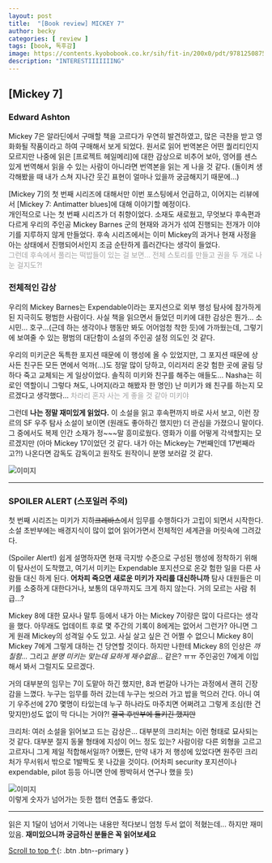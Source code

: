 ```yaml
---
layout: post
title:  "[Book review] MICKEY 7"
author: becky
categories: [ review ]
tags: [book, 독후감]
image: https://contents.kyobobook.co.kr/sih/fit-in/200x0/pdt/9781250875280.jpg
description: "INTERESTIIIIIIING"
---
```


## [Mickey 7]  
### Edward Ashton  

Mickey 7은 알라딘에서 구매할 책을 고르다가 우연히 발견하였고, 많은 극찬을 받고 영화화될 작품이라고 하여 구매해서 보게 되었다. 원서로 읽어 번역본은 어떤 퀄리티인지 모르지만 나중에 읽은 \[프로젝트 헤일메리]에 대한 감상으로 비추어 보아, 영어를 센스 있게 번역해서 읽을 수 있는 사람이 아니라면 번역본을 읽는 게 나을 것 같다. (돌이켜 생각해봤을 때 내가 스쳐 지나간 웃긴 표현이 얼마나 있을까 궁금해지기 때문에...)  

\[Mickey 7]의 첫 번째 시리즈에 대해서만 이번 포스팅에서 언급하고, 이어지는 리뷰에서 \[Mickey 7: Antimatter blues]에 대해 이야기할 예정이다.  
개인적으로 나는 첫 번째 시리즈가 더 취향이었다. 소재도 새로웠고, 무엇보다 후속편과 다르게 우리의 주인공 Mickey Barnes 군의 현재와 과거가 섞여 진행되는 전개가 이야기를 지루하지 않게 만들었다. 후속 시리즈에서는 이미 Mickey의 과거나 현재 사정을 아는 상태에서 진행되어서인지 조금 순탄하게 흘러간다는 생각이 들었다.  
<span style="color:#A2A2A2">그런데 후속에서 풀리는 떡밥들이 있는 걸 보면... 전체 스토리를 만들고 권을 두 개로 나눈 걸지도?!</span>  


### 전체적인 감상  
우리의 Mickey Barnes는 Expendable이라는 포지션으로 외부 행성 탐사에 참가하게 된 지극히도 평범한 사람이다. 사실 책을 읽으면서 들었던 미키에 대한 감상은 뭔가... 소시민... 호구...(근데 하는 생각이나 행동만 봐도 어어엄청 착한 듯)에 가까웠는데, 그렇기에 보여줄 수 있는 평범의 대단함이 소설의 주인공 설정 의도인 것 같다.  

우리의 미키군은 독특한 포지션 때문에 이 행성에 올 수 있었지만, 그 포지션 때문에 상사든 친구든 모든 면에서 억까(...)도 정말 많이 당하고, 이리저리 온갖 험한 곳에 굴림 당하다 죽고 교체되는 게 일상이었다. 솔직히 미키와 친구를 해주는 애들도... Nasha는 히로인 역할이니 그렇다 쳐도, 나머지(라고 해봤자 한 명인) 난 미키가 왜 친구를 하는지 모르겠다고 생각했다... <span style="color:A2A2A2">차라리 혼자 사는 게 좋을 것 같아 미키야</span>  

그런데 **나는 정말 재미있게 읽었다.** 이 소설을 읽고 후속편까지 바로 사서 보고, 이런 장르의 SF 우주 탐사 소설이 보이면 (원래도 좋아하긴 했지만) 더 관심을 가졌으니 말이다. 그 중에서도 복제 인간 소재가 정~\~\~말 흥미로웠다. 영화가 이를 어떻게 각색할지는 모르겠지만 (아마 Mickey 17이었던 것 같다. 내가 아는 Mickey는 7번째인데 17번째라고?!) 나온다면 감독도 감독이고 원작도 원작이니 분명 보러갈 것 같다.  


![이미지](https://i.imgur.com/3GSSzGN.png)  


---   

### SPOILER ALERT (스포일러 주의)  

첫 번째 시리즈는 미키가 지하~~크레바스~~에서 임무를 수행하다가 고립이 되면서 시작한다. 소설 초반부에는 배경지식이 많이 없어 읽어가면서 전체적인 세계관을 머릿속에 그려갔다.  

(Spoiler Alert!) 쉽게 설명하자면 현재 극지방 수준으로 구성된 행성에 정착하기 위해 이 탐사선이 도착했고, 여기서 미키는 Expendable 포지션으로 온갖 험한 일을 다른 사람들 대신 하게 된다. **어차피 죽으면 새로운 미키가 자리를 대신하니까** 탐사 대원들은 미키를 소중하게 대한다거나, 보통의 대우까지도 크게 하지 않는다. 거의 모르는 사람 취급...?  

Mickey 8에 대한 묘사나 말투 등에서 내가 아는 Mickey 7이랑은 많이 다르다는 생각을 했다. 아무래도 업데이트 후로 몇 주간의 기록이 8에게는 없어서 그런가? 아니면 그게 원래 Mickey의 성격일 수도 있고. 사실 살고 싶은 건 어쩔 수 없으니 Mickey 8이 Mickey 7에게 그렇게 대하는 건 당연할 것이다. 하지만 나한테 Mickey 8의 인상은 *까칠함...* 그리고 *분명 미키는 맞는데 묘하게 재수없음...* 같은? ㅠㅠ 주인공인 7에게 이입해서 봐서 그럴지도 모르겠다.  

거의 대부분의 임무는 7이 도맡아 하긴 했지만, 8과 번갈아 나가는 과정에서 괜히 긴장감을 느꼈다. 누구는 임무를 하러 갔는데 누구는 씻으러 가고 밥을 먹으러 간다. 아니 여기 우주선에 270 몇명이 타있는데 누구 하나라도 마주치면 어쩌려고 그렇게 조심(한 건 맞지만)성도 없이 막 다니는 거야?! ~~결국 후반부에 들키긴 했지만~~  


크리처: 여러 소설을 읽어보고 드는 감상은... 대부분의 크리처는 이런 형태로 묘사되는 것 같다. 대부분 절지 동물 형태에 지성이 어느 정도 있는? 사람이랑 다른 외형을 고르고 고르자니 그게 제일 적합해서일까? 어쨌든, 만약 내가 저 행성에 있었다면 원주민 크리처가 무서워서 밖으로 1발짝도 못 나갔을 것이다. (어차피 security 포지션이나 expendable, pilot 등등 아니면 안에 짱박혀서 연구나 했을 듯)  


![이미지](https://i.imgur.com/zroWSoi.png)  
이렇게 숫자가 넘어가는 듯한 챕터 연출도 좋았다.  


---  

읽은 지 1달이 넘어서 기억나는 내용만 적다보니 엄청 두서 없이 적혔는데... 하지만 재미있음. **재미있으니까 궁금하신 분들은 꼭 읽어보세요**  




[Scroll to top ↑](#){: .btn .btn--primary }  





